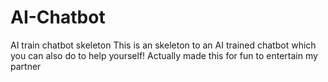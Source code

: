 # AI-Chatbot
AI train chatbot skeleton 
This is an skeleton to an AI trained chatbot which you can also do to help yourself!
Actually made this for fun to entertain my partner
